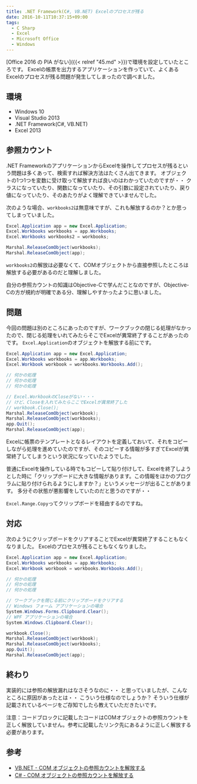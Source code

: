 ```yaml
---
title: .NET Framework(C#, VB.NET) Excelのプロセスが残る
date: 2016-10-11T10:37:15+09:00
tags:
  - C Sharp
  - Excel
  - Microsoft Office
  - Windows
---
```


[Office 2016 の PIA がない]({{< relref "45.md" >}})で環境を設定していたところです。
Excelの帳票を出力するアプリケーションを作っていて、よくあるExcelのプロセスが残る問題が発生してしまったので調べました。

<!--more-->

## 環境

* Windows 10
* Visual Studio 2013
* .NET Framework(C#, VB.NET)
* Excel 2013

## 参照カウント

.NET FrameworkのアプリケーションからExcelを操作してプロセスが残るという問題は多くあって、検索すれば解決方法はたくさん出てきます。
オブジェクトの1つ1つを変数に受け取って解放すれば良いのはわかっていたのですが・・
クラスになっていたり、関数になっていたり、その引数に設定されていたり、戻り値になっていたり、そのあたりがよく理解できていませんでした。

次のような場合、`workbooks2`は無意味ですが、これも解放するのか？とか思ってしまっていました。

```c#
Excel.Application app = new Excel.Application;
Excel.Workbooks workbooks = app.Workbooks;
Excel.Workbooks workbooks2 = workbooks;

Marshal.ReleaseComObject(workbooks);
Marshal.ReleaseComObject(app);
```

`workbooks2`の解放は必要なくて、COMオブジェクトから直接参照したところは解放する必要があるのだと理解しました。

自分の参照カウントの知識はObjective-Cで学んだことなのですが、Objective-Cの方が規約が明確である分、理解しやすかったように思いました。

## 問題

今回の問題は別のところにあったのですが、ワークブックの閉じる処理がなかったので、閉じる処理をいれてみたらそこでExcelが異常終了することがあったのです。
`Excel.Application`のオブジェクトを解放する前にです。

```c#
Excel.Application app = new Excel.Application;
Excel.Workbooks workbooks = app.Workbooks;
Excel.Workbook workbook = workbooks.Workbooks.Add();

// 何かの処理
// 何かの処理
// 何かの処理

// Excel.WorkbookのCloseがない・・・
// けど、Closeを入れてみたらここでExcelが異常終了した
// workbook.Close();
Marshal.ReleaseComObject(workbook);
Marshal.ReleaseComObject(workbooks);
app.Quit();
Marshal.ReleaseComObject(app);
```

Excelに帳票のテンプレートとなるレイアウトを定義しておいて、それをコピーしながら処理を進めていたのですが、そのコピーする情報が多すぎてExcelが異常終了してしまうという状況になっていたようでした。

普通にExcelを操作している時でもコピーして貼り付けして、Excelを終了しようとした時に「クリップボードに大きな情報があります。この情報をほかのプログラムに貼り付けられるようにしますか？」というメッセージが出ることがあります。
多分その状態が悪影響をしていたのだと思うのですが・・

`Excel.Range.Copy`ってクリップボードを経由するのですね。

## 対応

次のようにクリップボードをクリアすることでExcelが異常終了することもなくなりました。
Excelのプロセスが残ることもなくなりました。

```c#
Excel.Application app = new Excel.Application;
Excel.Workbooks workbooks = app.Workbooks;
Excel.Workbook workbook = workbooks.Workbooks.Add();

// 何かの処理
// 何かの処理
// 何かの処理

// ワークブックを閉じる前にクリップボードをクリアする
// Windows フォーム アプリケーションの場合
System.Windows.Forms.Clipboard.Clear();
// WPF アプリケーションの場合
System.Windows.Clipboard.Clear();

workbook.Close();
Marshal.ReleaseComObject(workbook);
Marshal.ReleaseComObject(workbooks);
app.Quit();
Marshal.ReleaseComObject(app);
```

## 終わり

実装的には参照の解放漏れはなさそうなのに・・
と思っていましたが、こんなところに原因があったとは・・
こういう仕様なのでしょうか？
そういう仕様が記載されているページをご存知でしたら教えていただきたいです。

注意：コードブロックに記載したコードはCOMオブジェクトの参照カウントを正しく解放していません。参考に記載したリンク先にあるように正しく解放する必要があります。

## 参考

* [VB.NET - COM オブジェクトの参照カウントを解放する](http://jeanne.wankuma.com/tips/vb.net/programming/releasecom.html)
* [C# - COM オブジェクトの参照カウントを解放する](http://jeanne.wankuma.com/tips/csharp/programming/releasecom.html)
